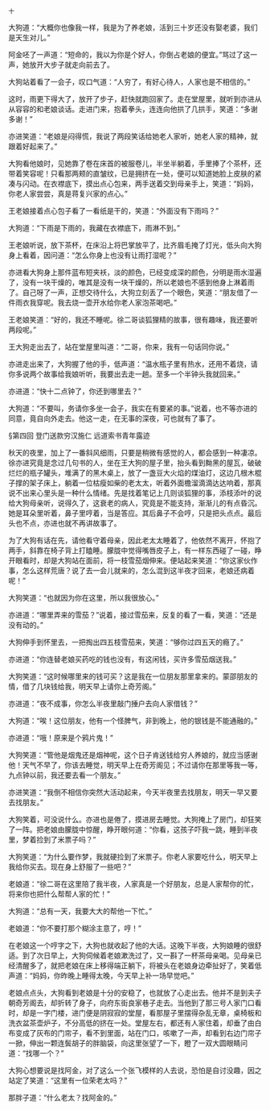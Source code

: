     十 

   大狗道：“大概你也像我一样，我是为了养老娘，活到三十岁还没有娶老婆，我们是天生对儿。”

   阿金呸了一声道：“短命的，我以为你是个好人，你倒占老娘的便宜。”骂过了这一声，她放开大步子就走向前去了。

   大狗站着看了一会子，叹口气道：“人穷了，有好心待人，人家也是不相信的。”

   这时，雨更下得大了，放开了步子，赶快就跑回家了。走在堂屋里，就听到亦进从从容容的和老娘谈话。走进门来，抱着拳头，连连向他拱了几拱手，笑道：“多谢多谢！”

   亦进笑道：“老娘是闷得慌，我说了两段笑话给她老人家听，她老人家的精神，就跟着好起来了。”

   大狗看他娘时，见她靠了卷在床首的被服卷儿，半坐半躺着，手里捧了个茶杯，还带着笑容呢！只看那两颊的直皱纹，已是拥挤在一处，便可以知道她脸上皮肤的紧凑与闪动。在衣襟底下，摸出点心包来，两手送着交到母亲手上，笑道：“妈妈，你老人家尝尝，真是蒋复兴家的点心。”

   王老娘接着点心包子看了一看纸是干的，笑道：“外面没有下雨吗？”

   大狗道：“下雨是下雨的，我藏在衣襟底下，雨淋不到。”

   王老娘听说，放下茶杯，在床沿上将巴掌放平了，比齐眉毛掩了灯光，低头向大狗身上看着，因问道：“怎么你身上也没有让雨打湿呢？”

   亦进看大狗身上那件蓝布短夹袄，淡的颜色，已经变成深的颜色，分明是雨水湿遍了，没有一块干燥的，唯其是没有一块干燥的，所以老娘也不感到他身上淋着雨了。自己呀了一声，正想交待什么，大狗立刻丢了一个眼色，笑道：“朋友借了一件雨衣我穿呢。我去烧一壶开水给你老人家泡茶喝吧。”

   王老娘笑道：“好的，我还不睡呢。徐二哥谈狐狸精的故事，很有趣味，我还要听两段呢。”

   王大狗走出去了，站在堂屋里叫道：“二哥，你来，我有一句话同你说。”

   亦进走出来了，大狗握了他的手，低声道：“温水瓶子里有热水，还用不着烧，请你多说两个故事给我娘听听，我要出去走一趟。至多一个半钟头我就回来。”

   亦进道：“快十二点钟了，你还到哪里去？”

   大狗道：“不要叫，务请你多坐一会子，我实在有要紧的事。”说着，也不等亦进的同意，竟自向外走去。他这一走，在无事的深夜，可也就有了事了。

   §第四回 登门送款穷汉施仁 远道索书青年露迹

   秋天的夜里，加上了一番斜风细雨，只要是稍微有感觉的人，都会感到一种凄凉。徐亦进究竟是念过几句书的人，坐在王大狗的屋子里，抬头看到黝黑的屋瓦，破破烂烂的瓶子罐头，堆满了的黑木桌上，放了一盏豆大火焰的煤油灯，这边几根木棍子撑的架子床上，躺着一位枯瘦如柴的老太太，听着外面檐溜滴滴达达响着，那真说不出来心里头是一种什么情绪。先是找着笔记上几则谈狐狸的事，添枝添叶的说给大狗母亲听，说得久了，这衰老的病人，究竟是不能支持，渐渐儿的有点昏沉。她是耳朵里听着，鼻子里哼着，当是答应。其后鼻子不会哼，只是把头点点。最后头也不点，亦进也就不再讲故事了。

   为了大狗有话在先，请他看守着母亲，因此老太太睡着了，他依然不离开，怀抱了两手，斜靠在椅子背上打瞌睡。朦胧中觉得嘴唇皮子上，有一样东西碰了一碰，睁开眼看时，却是大狗站在面前，将一枝雪茄烟伸来。便站起来笑道：“你这家伙作事，怎么这样荒唐？说了去一会儿就来的，怎么混到这半夜才回来，老娘还病着呢！”

   大狗笑道：“也就因为你在这里，所以我很放心。”

   亦进道：“哪里弄来的雪茄？”说着，接过雪茄来，反复的看了一看，笑道：“还是没有动的。”

   大狗伸手到怀里去，一把掏出四五枝雪茄来，笑道：“够你过四五天的瘾了。”

   亦进道：“你连替老娘买药吃的钱也没有，有这闲钱，买许多雪茄烟送我。”

   大狗笑道：“这时候哪里来的钱可买？这是我在一位朋友那里拿来的。蒙邵朋友的情，借了几块钱给我，明天早上请你上奇芳阁。”

   亦进道：“夜不成事，你怎么半夜里敲门捶户去向人家借钱？”

   大狗道：“唉！这位朋友，他有一个怪脾气，非到晚上，他的银钱是不能通融的。”

   亦进道：“哦！原来是个鸦片鬼！”

   大狗笑道：“管他是烟鬼还是烟神呢，这个日子肯送钱给穷人养娘的，就应当感谢他！天气不早了，你该去睡觉，明天早上在奇芳阁见；不过请你在那里等我一等，九点钟以前，我还要去看一个朋友。”

   亦进笑道：“我倒不相信你突然大活动起来，今天半夜里去找朋友，明天一早又要去找朋友。”

   大狗笑着，可没说什么。亦进也是倦了，摸进房去睡觉。大狗掩上了房门，却狂笑了一阵。把老娘由朦胧中惊醒，睁开眼何道：“你看，这孩子吓我一跳，睡到半夜里，梦着捡到了米票子吗？”

   大狗笑道：“为什么要作梦，我就硬捡到了米票子。你老人家要吃什么，明天早上我给你买去。现在身上舒服了一些吧？”

   老娘道：“徐二哥在这里陪了我半夜，人家真是一个好朋友，总是人家帮你的忙，将来你也把什么帮帮人家的忙！”

   大狗道：“总有一天，我要大大的帮他一下忙。”

   老娘道：“你不要打那个糊涂主意了，哼！”

   在老娘这一个哼字之下，大狗也就收起了他的大话。这晚下半夜，大狗娘睡的很舒适。到了次日早上，大狗伺候着老娘漱洗过了，又一斟了一杯茶母亲喝。见母亲已经清醒多了，就把老娘在床上移得端正躺下，将被头在老娘身边牵扯好了，笑着低声道：“妈妈，你昨晚上睡得太晚，今天早上补一场早觉吧。”

   老娘点点头，大狗看到老娘是十分的安稳了，也就放了心走出去。他并不是到夫子朝奇芳阁去，却折转了身子，向府东街良家巷子走去。当他到了那三号人家门口看时，却是一字门楼，进门便是阴寂寂的堂屋，看那屋子里摆得杂乱无章，桌椅板和洗衣盆茶壶炉子，不分高低的挤在一处。堂屋左右，都还有人家住着，却垂了由白布变成了灰布的门帘子，看不到里面，站在门口，咳嗽了一声，却看到右边门帘子一掀，伸出一颗连鬓胡子的胖脑袋，向这里张望了一下，瞪了一双大圆眼睛问道：“找哪一个？”

   大狗心想要说是找阿金，对了这么一个张飞模样的人去说，恐怕是自讨没趣，因之站定了笑道：“这里有一位荣老太吗？”

   那胖子道：“什么老太？找阿金的。”

